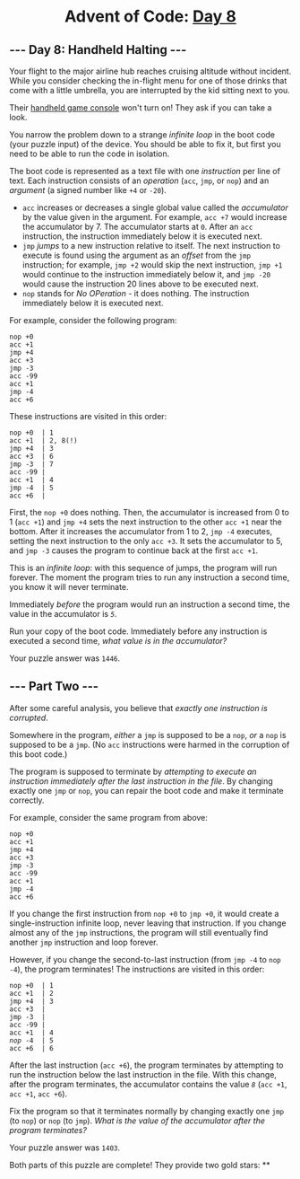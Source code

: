 <h1 align="center">Advent of Code: <a href="https://adventofcode.com/2020/day/8" target="_blank">Day 8</a></h1>

<article class="day-desc"><h2>--- Day 8: Handheld Halting ---</h2><p>Your flight to the major airline hub reaches cruising altitude without incident.  While you consider checking the in-flight menu for one of those drinks that come with a little umbrella, you are interrupted by the kid sitting next to you.</p>
<p>Their <a target="_blank" href="https://en.wikipedia.org/wiki/Handheld_game_console">handheld game console</a> won't turn on! They ask if you can take a look.</p>
<p>You narrow the problem down to a strange <em>infinite loop</em> in the <span title="A trendy new line of encrypted footwear?">boot code</span> (your puzzle input) of the device. You should be able to fix it, but first you need to be able to run the code in isolation.</p>
<p>The boot code is represented as a text file with one <em>instruction</em> per line of text. Each instruction consists of an <em>operation</em> (<code>acc</code>, <code>jmp</code>, or <code>nop</code>) and an <em>argument</em> (a signed number like <code>+4</code> or <code>-20</code>).</p>
<ul>
<li><code>acc</code> increases or decreases a single global value called the <em>accumulator</em> by the value given in the argument. For example, <code>acc +7</code> would increase the accumulator by 7. The accumulator starts at <code>0</code>. After an <code>acc</code> instruction, the instruction immediately below it is executed next.</li>
<li><code>jmp</code> <em>jumps</em> to a new instruction relative to itself. The next instruction to execute is found using the argument as an <em>offset</em> from the <code>jmp</code> instruction; for example, <code>jmp +2</code> would skip the next instruction, <code>jmp +1</code> would continue to the instruction immediately below it, and <code>jmp -20</code> would cause the instruction 20 lines above to be executed next.</li>
<li><code>nop</code> stands for <em>No OPeration</em> - it does nothing.  The instruction immediately below it is executed next.</li>
</ul>
<p>For example, consider the following program:</p>
<pre><code>nop +0
acc +1
jmp +4
acc +3
jmp -3
acc -99
acc +1
jmp -4
acc +6
</code></pre>
<p>These instructions are visited in this order:</p>
<pre><code>nop +0  | 1
acc +1  | 2, 8(!)
jmp +4  | 3
acc +3  | 6
jmp -3  | 7
acc -99 |
acc +1  | 4
jmp -4  | 5
acc +6  |
</code></pre>
<p>First, the <code>nop +0</code> does nothing. Then, the accumulator is increased from 0 to 1 (<code>acc +1</code>) and <code>jmp +4</code> sets the next instruction to the other <code>acc +1</code> near the bottom. After it increases the accumulator from 1 to 2, <code>jmp -4</code> executes, setting the next instruction to the only <code>acc +3</code>. It sets the accumulator to 5, and <code>jmp -3</code> causes the program to continue back at the first <code>acc +1</code>.</p>
<p>This is an <em>infinite loop</em>: with this sequence of jumps, the program will run forever. The moment the program tries to run any instruction a second time, you know it will never terminate.</p>
<p>Immediately <em>before</em> the program would run an instruction a second time, the value in the accumulator is <em><code>5</code></em>.</p>
<p>Run your copy of the boot code. Immediately before any instruction is executed a second time, <em>what value is in the accumulator?</em></p>
</article>
<p>Your puzzle answer was <code>1446</code>.</p><article class="day-desc"><h2 id="part2">--- Part Two ---</h2><p>After some careful analysis, you believe that <em>exactly one instruction is corrupted</em>.</p>
<p>Somewhere in the program, <em>either</em> a <code>jmp</code> is supposed to be a <code>nop</code>, <em>or</em> a <code>nop</code> is supposed to be a <code>jmp</code>. (No <code>acc</code> instructions were harmed in the corruption of this boot code.)</p>
<p>The program is supposed to terminate by <em>attempting to execute an instruction immediately after the last instruction in the file</em>. By changing exactly one <code>jmp</code> or <code>nop</code>, you can repair the boot code and make it terminate correctly.</p>
<p>For example, consider the same program from above:</p>
<pre><code>nop +0
acc +1
jmp +4
acc +3
jmp -3
acc -99
acc +1
jmp -4
acc +6
</code></pre>
<p>If you change the first instruction from <code>nop +0</code> to <code>jmp +0</code>, it would create a single-instruction infinite loop, never leaving that instruction.  If you change almost any of the <code>jmp</code> instructions, the program will still eventually find another <code>jmp</code> instruction and loop forever.</p>
<p>However, if you change the second-to-last instruction (from <code>jmp -4</code> to <code>nop -4</code>), the program terminates! The instructions are visited in this order:</p>
<pre><code>nop +0  | 1
acc +1  | 2
jmp +4  | 3
acc +3  |
jmp -3  |
acc -99 |
acc +1  | 4
<em>nop</em> -4  | 5
acc +6  | 6
</code></pre>
<p>After the last instruction (<code>acc +6</code>), the program terminates by attempting to run the instruction below the last instruction in the file.  With this change, after the program terminates, the accumulator contains the value <em><code>8</code></em> (<code>acc +1</code>, <code>acc +1</code>, <code>acc +6</code>).</p>
<p>Fix the program so that it terminates normally by changing exactly one <code>jmp</code> (to <code>nop</code>) or <code>nop</code> (to <code>jmp</code>). <em>What is the value of the accumulator after the program terminates?</em></p>
</article>
<p>Your puzzle answer was <code>1403</code>.</p><p class="day-success">Both parts of this puzzle are complete! They provide two gold stars: **</p>